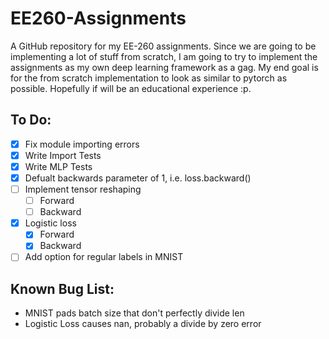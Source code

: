 # EE260-Assignments
A GitHub repository for my EE-260 assignments. Since we are going to be implementing a lot of stuff from scratch, I am
going to try to implement the assignments as my own deep learning framework as a gag. My end goal is for the from
scratch implementation to look as similar to pytorch as possible. Hopefully if will be an educational experience :p.

## To Do:
- [x] Fix module importing errors
- [x] Write Import Tests
- [x] Write MLP Tests
- [x] Defualt backwards parameter of 1, i.e. loss.backward()
- [ ] Implement tensor reshaping
    - [ ] Forward
    - [ ] Backward
- [x] Logistic loss
    - [x] Forward
    - [x] Backward
- [ ] Add option for regular labels in MNIST

## Known Bug List:
- MNIST pads batch size that don't perfectly divide len
- Logistic Loss causes nan, probably a divide by zero error

